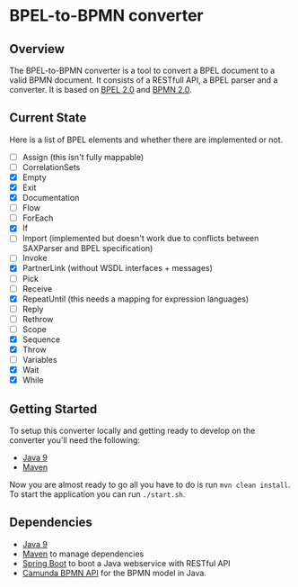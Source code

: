 # BPEL-to-BPMN converter

## Overview
The BPEL-to-BPMN converter is a tool to convert a BPEL document to a valid BPMN document. It consists of a RESTfull API, a BPEL parser and a converter. It is based on [BPEL 2.0](http://docs.oasis-open.org/wsbpel/2.0/OS/wsbpel-v2.0-OS.html) and [BPMN 2.0](https://www.omg.org/spec/BPMN).

## Current State
Here is a list of BPEL elements and whether there are implemented or not.
- [ ] Assign (this isn't fully mappable)
- [ ] CorrelationSets
- [x] Empty
- [x] Exit
- [x] Documentation
- [ ] Flow
- [ ] ForEach
- [x] If
- [ ] Import (implemented but doesn't work due to conflicts between SAXParser and BPEL specification)
- [ ] Invoke
- [x] PartnerLink (without WSDL interfaces + messages)
- [ ] Pick
- [ ] Receive
- [x] RepeatUntil (this needs a mapping for expression languages)
- [ ] Reply
- [ ] Rethrow
- [ ] Scope
- [x] Sequence
- [x] Throw
- [ ] Variables
- [x] Wait
- [x] While

## Getting Started
To setup this converter locally and getting ready to develop on the converter you'll need the following:
- [Java 9](https://www.oracle.com/java/java9.html)
- [Maven](https://maven.apache.org/)

Now you are almost ready to go all you have to do is run `mvn clean install`.
To start the application you can run `./start.sh`.

## Dependencies
- [Java 9](https://www.oracle.com/java/java9.html)
- [Maven](https://maven.apache.org/) to manage dependencies
- [Spring Boot](https://spring.io/projects/spring-boot) to boot a Java webservice with RESTful API
- [Camunda BPMN API](https://docs.camunda.org/manual/7.7/user-guide/model-api/bpmn-model-api/) for the BPMN model in Java.